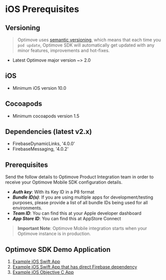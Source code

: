 # iOS Prerequisites

## Versioning

> Optimove uses [semantic versioning](https://semver.org/), which means that each time you `pod update`, Optimove SDK will automatically get updated with any minor features, improvements and hot-fixes.

- Latest Optimove major version ~> 2.0

## iOS

- Minimum iOS version 10.0

## Cocoapods

- Minimum cocoapods version 1.5


## Dependencies (latest v2.x)

- FirebaseDynamicLinks, '4.0.0'
- FirebaseMessaging, '4.0.2'

## Prerequisites

Send the follow details to Optimove Product Integration team in order to receive your Optimove Mobile SDK configuration details.

- ***Auth key***: With its Key ID in a P8 format
- ***Bundle ID(s)***: If you are using multiple apps for development/testing purposes, please provide a list of all bundle IDs being used for all environments.
- ***Team ID***: You can find this at your Apple developer dashboard
- ***App Store ID***: You can find this at AppStore Connect

> **Important Note**: Optimove Mobile integration starts when your Optimove instance is in production.

## Optimove SDK Demo Application
1. [Example iOS Swift App](https://github.com/optimove-tech/Mobile-SDK-Integration-Guide/tree/ios-version-2/iOS%20Integration%20Guide/example-apps/swift-demo-app)
2. [Example iOS Swift App that has direct Firebase dependency](https://github.com/optimove-tech/Mobile-SDK-Integration-Guide/tree/ios-version-2/iOS%20Integration%20Guide/example-apps/swift-demo-app-with-direct-firebase-dependency)
3. [Example iOS Objective C App](https://github.com/optimove-tech/Mobile-SDK-Integration-Guide/tree/ios-version-2/iOS%20Integration%20Guide/example-apps/objc-demo-app)

